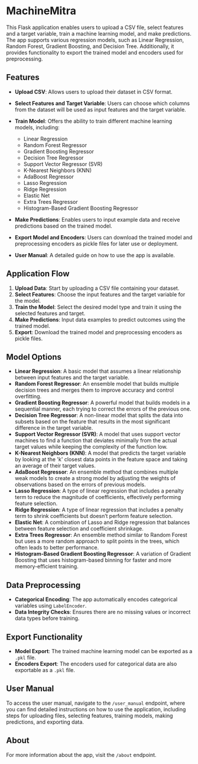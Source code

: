   # MachineMitra

This Flask application enables users to upload a CSV file, select features and a target variable, train a machine learning model, and make predictions. The app supports various regression models, such as Linear Regression, Random Forest, Gradient Boosting, and Decision Tree. Additionally, it provides functionality to export the trained model and encoders used for preprocessing.

## Features

- **Upload CSV**: Allows users to upload their dataset in CSV format.
- **Select Features and Target Variable**: Users can choose which columns from the dataset will be used as input features and the target variable.
- **Train Model**: Offers the ability to train different machine learning models, including:
  - Linear Regression
  - Random Forest Regressor
  - Gradient Boosting Regressor
  - Decision Tree Regressor
  - Support Vector Regressor (SVR)
  - K-Nearest Neighbors (KNN)
  - AdaBoost Regressor
  - Lasso Regression
  - Ridge Regression
  - Elastic Net
  - Extra Trees Regressor
  - Histogram-Based Gradient Boosting Regressor


- **Make Predictions**: Enables users to input example data and receive predictions based on the trained model.
- **Export Model and Encoders**: Users can download the trained model and preprocessing encoders as pickle files for later use or deployment.
- **User Manual**: A detailed guide on how to use the app is available.

## Application Flow

1. **Upload Data**: Start by uploading a CSV file containing your dataset.
2. **Select Features**: Choose the input features and the target variable for the model.
3. **Train the Model**: Select the desired model type and train it using the selected features and target.
4. **Make Predictions**: Input data examples to predict outcomes using the trained model.
5. **Export**: Download the trained model and preprocessing encoders as pickle files.

## Model Options

- **Linear Regression**: A basic model that assumes a linear relationship between input features and the target variable.
- **Random Forest Regressor**: An ensemble model that builds multiple decision trees and merges them to improve accuracy and control overfitting.
- **Gradient Boosting Regressor**: A powerful model that builds models in a sequential manner, each trying to correct the errors of the previous one.
- **Decision Tree Regressor**: A non-linear model that splits the data into subsets based on the feature that results in the most significant difference in the target variable.
- **Support Vector Regressor (SVR)**: A model that uses support vector machines to find a function that deviates minimally from the actual target values while keeping the complexity of the function low.
- **K-Nearest Neighbors (KNN)**: A model that predicts the target variable by looking at the 'k' closest data points in the feature space and taking an average of their target values.
- **AdaBoost Regressor**: An ensemble method that combines multiple weak models to create a strong model by adjusting the weights of observations based on the errors of previous models.
- **Lasso Regression**: A type of linear regression that includes a penalty term to reduce the magnitude of coefficients, effectively performing feature selection.
- **Ridge Regression**: A type of linear regression that includes a penalty term to shrink coefficients but doesn’t perform feature selection.
- **Elastic Net**: A combination of Lasso and Ridge regression that balances between feature selection and coefficient shrinkage.
- **Extra Trees Regressor**: An ensemble method similar to Random Forest but uses a more random approach to split points in the trees, which often leads to better performance.
- **Histogram-Based Gradient Boosting Regressor**: A variation of Gradient Boosting that uses histogram-based binning for faster and more memory-efficient training.

## Data Preprocessing

- **Categorical Encoding**: The app automatically encodes categorical variables using `LabelEncoder`.
- **Data Integrity Checks**: Ensures there are no missing values or incorrect data types before training.

## Export Functionality

- **Model Export**: The trained machine learning model can be exported as a `.pkl` file.
- **Encoders Export**: The encoders used for categorical data are also exportable as a `.pkl` file.

## User Manual

To access the user manual, navigate to the `/user_manual` endpoint, where you can find detailed instructions on how to use the application, including steps for uploading files, selecting features, training models, making predictions, and exporting data.

## About

For more information about the app, visit the `/about` endpoint.

